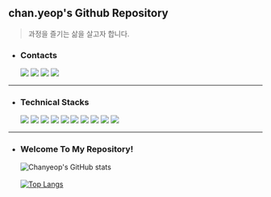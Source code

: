## chan.yeop's Github Repository
  > 과정을 즐기는 삶을 살고자 합니다.<br>

* ### Contacts

  <a href="https://www.linkedin.com/in/chanyeop-lim-862047232/" target="_blank"><img src="https://img.shields.io/badge/LinkedIn-0E76A8?style=flat-square&logo=Linkedin&logoColor=FFFFFF"/></a>
<a href="https://profile.intra.42.fr/users/clim" target="_blank"><img src="https://img.shields.io/badge/42Seoul-F6F6F6?style=flat-square&logo=42&logoColor=000000"/></a>
<a href="https://www.instagram.com/chan.yeop/" target="_blank"><img src="https://img.shields.io/badge/Instagram-3F729B?style=flat-square&logo=Instagram&logoColor=FF3399"/></a>
<a href="mailto:dev.chanyeop@gmail.com" target="_blank"><img src="https://img.shields.io/badge/dev.chanyeop@gmail.com-EA4335?style=flat-square&logo=Gmail&logoColor=FFFFFF"/></a>

***

### 

* ### Technical Stacks

  <img src="https://img.shields.io/badge/Node.js-339933?style=flat-square&logo=Node.js&logoColor=white"/>
  <img src="https://img.shields.io/badge/C-A8B9CC?style=flat-square&logo=C&logoColor=white"/>
  <img src="https://img.shields.io/badge/Amazon%20AWS-232F3E?style=flat-square&logo=Amazon%20AWS&logoColor=white"/> 
  <img src="https://img.shields.io/badge/JavaScript-F7DF1E?style=flat-square&logo=JavaScript&logoColor=white"/>
  <img src="https://img.shields.io/badge/GNU%20Bash-4EAA25?style=flat-square&logo=GNU%20Bash&logoColor=white"/>
  <img src="https://img.shields.io/badge/Linux-FCC624?style=flat-square&logo=Linux&logoColor=white"/>
  <img src="https://img.shields.io/badge/Mysql-4479A1?style=flat-square&logo=Mysql&logoColor=white"/>
  <img src="https://img.shields.io/badge/Amazon%20S3-569A31?style=flat-square&logo=Amazon%20S3&logoColor=white"/>
  <img src="https://img.shields.io/badge/Jest-C21325?style=flat-square&logo=Jest&logoColor=white"/>
  <img src="https://img.shields.io/badge/Android-3DDC84?style=flat-square&logo=Android&logoColor=white"/>

***

* ### Welcome To My Repository!
  ![Chanyeop's GitHub stats](https://github-readme-stats.vercel.app/api?username=Limchanyeop&show_icons=true&theme=vue)
  <br><br>
  [![Top Langs](https://github-readme-stats.vercel.app/api/top-langs/?username=Limchanyeop&layout=compact)](https://github.com/anuraghazra/github-readme-stats)
<!--

